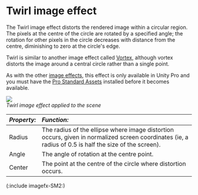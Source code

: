 Twirl image effect
==================


The <span class=keyword>Twirl</span> image effect distorts the rendered image within a circular region. The pixels at the centre of the circle are rotated by a specified angle; the rotation for other pixels in the circle decreases with distance from the centre, diminishing to zero at the circle's edge.

Twirl is similar to another image effect called [Vortex](script-VortexEffect.md), although vortex distorts the image around a central circle rather than a single point.

As with the other [image effects](comp-ImageEffects.md), this effect is only available in Unity Pro and you must have the [Pro Standard Assets](HOWTO-InstallStandardAssets.md) installed before it becomes available.


![](http://docwiki.hq.unity3d.com/uploads/Main/FxTwirl.png)  
_Twirl image effect applied to the scene_


|**_Property:_** |**_Function:_** |
|:---|:---|
|<span class=component>Radius</span> |The radius of the ellipse where image distortion occurs, given in normalized screen coordinates (ie, a radius of 0.5 is half the size of the screen). |
|<span class=component>Angle</span>  |The angle of rotation at the centre point.|
|<span class=component>Center</span> |The point at the centre of the circle where distortion occurs.|

(:include imagefx-SM2:)

